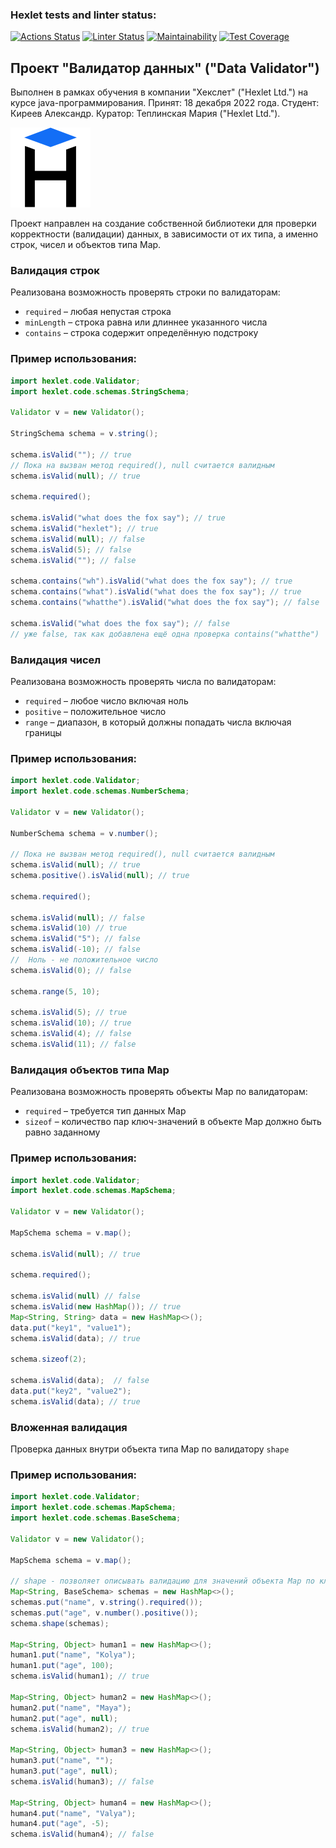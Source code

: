 ### Hexlet tests and linter status:
[![Actions Status](https://github.com/AlexanderKireev/java-project-78/workflows/hexlet-check/badge.svg)](https://github.com/AlexanderKireev/java-project-78/actions)
[![Linter Status](https://github.com/AlexanderKireev/java-project-78/workflows/Build/badge.svg)](https://github.com/AlexanderKireev/java-project-78/actions)
[![Maintainability](https://api.codeclimate.com/v1/badges/1f9c65208916beabe8a3/maintainability)](https://codeclimate.com/github/AlexanderKireev/java-project-78/maintainability)
[![Test Coverage](https://api.codeclimate.com/v1/badges/1f9c65208916beabe8a3/test_coverage)](https://codeclimate.com/github/AlexanderKireev/java-project-78/test_coverage)
## Проект "Валидатор данных" ("Data Validator")
Выполнен в рамках обучения в компании "Хекслет" ("Hexlet Ltd.") на курсе java-программирования.
Принят: 18 декабря 2022 года. Студент: Киреев Александр. Куратор: Теплинская Мария ("Hexlet Ltd.").

[![Hexlet Ltd. logo](https://raw.githubusercontent.com/Hexlet/assets/master/images/hexlet_logo128.png)](https://ru.hexlet.io/pages/about?utm_source=github&utm_medium=link&utm_campaign=java-package)

Проект направлен на создание собственной библиотеки для проверки корректности (валидации) данных, в зависимости от их типа, а именно строк, чисел и объектов типа Map.

### Валидация строк

Реализована возможность проверять строки по валидаторам:
* `required` – любая непустая строка
* `minLength` – строка равна или длиннее указанного числа
* `contains` – строка содержит определённую подстроку

### Пример использования:
```java
import hexlet.code.Validator;
import hexlet.code.schemas.StringSchema;

Validator v = new Validator();

StringSchema schema = v.string();

schema.isValid(""); // true
// Пока на вызван метод required(), null считается валидным
schema.isValid(null); // true

schema.required();

schema.isValid("what does the fox say"); // true
schema.isValid("hexlet"); // true
schema.isValid(null); // false
schema.isValid(5); // false
schema.isValid(""); // false

schema.contains("wh").isValid("what does the fox say"); // true
schema.contains("what").isValid("what does the fox say"); // true
schema.contains("whatthe").isValid("what does the fox say"); // false

schema.isValid("what does the fox say"); // false
// уже false, так как добавлена ещё одна проверка contains("whatthe")
```

### Валидация чисел

Реализована возможность проверять числа по валидаторам:

* `required` – любое число включая ноль
* `positive` – положительное число
* `range` – диапазон, в который должны попадать числа включая границы

### Пример использования:
```java
import hexlet.code.Validator;
import hexlet.code.schemas.NumberSchema;

Validator v = new Validator();

NumberSchema schema = v.number();

// Пока не вызван метод required(), null считается валидным
schema.isValid(null); // true
schema.positive().isValid(null); // true

schema.required();

schema.isValid(null); // false
schema.isValid(10) // true
schema.isValid("5"); // false
schema.isValid(-10); // false
//  Ноль - не положительное число
schema.isValid(0); // false

schema.range(5, 10);

schema.isValid(5); // true
schema.isValid(10); // true
schema.isValid(4); // false
schema.isValid(11); // false
```

### Валидация объектов типа Map

Реализована возможность проверять объекты Map по валидаторам:

* `required` – требуется тип данных Map
* `sizeof` – количество пар ключ-значений в объекте Map должно быть равно заданному

### Пример использования:
```java
import hexlet.code.Validator;
import hexlet.code.schemas.MapSchema;

Validator v = new Validator();

MapSchema schema = v.map();

schema.isValid(null); // true

schema.required();

schema.isValid(null) // false
schema.isValid(new HashMap()); // true
Map<String, String> data = new HashMap<>();
data.put("key1", "value1");
schema.isValid(data); // true

schema.sizeof(2);

schema.isValid(data);  // false
data.put("key2", "value2");
schema.isValid(data); // true
```

### Вложенная валидация

Проверка данных внутри объекта типа Map по валидатору `shape`

### Пример использования:
```java
import hexlet.code.Validator;
import hexlet.code.schemas.MapSchema;
import hexlet.code.schemas.BaseSchema;

Validator v = new Validator();

MapSchema schema = v.map();

// shape - позволяет описывать валидацию для значений объекта Map по ключам.
Map<String, BaseSchema> schemas = new HashMap<>();
schemas.put("name", v.string().required());
schemas.put("age", v.number().positive());
schema.shape(schemas);

Map<String, Object> human1 = new HashMap<>();
human1.put("name", "Kolya");
human1.put("age", 100);
schema.isValid(human1); // true

Map<String, Object> human2 = new HashMap<>();
human2.put("name", "Maya");
human2.put("age", null);
schema.isValid(human2); // true

Map<String, Object> human3 = new HashMap<>();
human3.put("name", "");
human3.put("age", null);
schema.isValid(human3); // false

Map<String, Object> human4 = new HashMap<>();
human4.put("name", "Valya");
human4.put("age", -5);
schema.isValid(human4); // false
```
